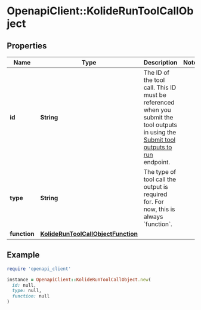# OpenapiClient::KolideRunToolCallObject

## Properties

| Name | Type | Description | Notes |
| ---- | ---- | ----------- | ----- |
| **id** | **String** | The ID of the tool call. This ID must be referenced when you submit the tool outputs in using the [Submit tool outputs to run](/docs/api-reference/runs/submitToolOutputs) endpoint. |  |
| **type** | **String** | The type of tool call the output is required for. For now, this is always &#x60;function&#x60;. |  |
| **function** | [**KolideRunToolCallObjectFunction**](KolideRunToolCallObjectFunction.md) |  |  |

## Example

```ruby
require 'openapi_client'

instance = OpenapiClient::KolideRunToolCallObject.new(
  id: null,
  type: null,
  function: null
)
```

